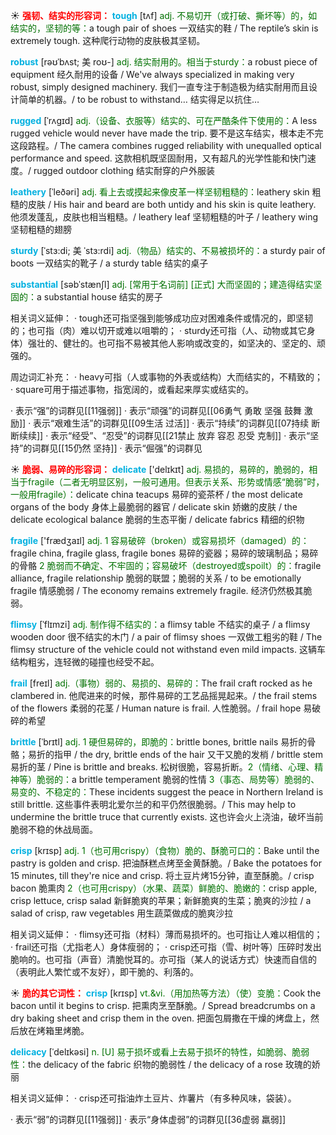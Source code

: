 ☀ <font color="red">**强韧、结实的形容词：**</font>
<font color="sky blue">**tough**</font> [tʌf] 
<font color="rgb(227, 108, 9)">adj. 不易切开（或打破、撕坏等）的，如结实的，坚韧的等：</font>a tough pair of shoes 一双结实的鞋 / The reptile’s skin is extremely tough. 这种爬行动物的皮肤极其坚韧。
 
<font color="sky blue">**robust**</font> [rəʊˈbʌst; 美 roʊ-]
<font color="rgb(227, 108, 9)">adj. 结实耐用的。相当于sturdy：</font>a robust piece of equipment 经久耐用的设备 / We've always specialized in making very robust, simply designed machinery. 我们一直专注于制造极为结实耐用而且设计简单的机器。/ to be robust to withstand… 结实得足以抗住…                     

<font color="sky blue">**rugged**</font> [ˈrʌgɪd]
<font color="rgb(227, 108, 9)">adj.（设备、衣服等）结实的、可在严酷条件下使用的：</font>A less rugged vehicle would never have made the trip. 要不是这车结实，根本走不完这段路程。/ The camera combines rugged reliability with unequalled optical performance and speed. 这款相机既坚固耐用，又有超凡的光学性能和快门速度。/ rugged outdoor clothing 结实耐穿的户外服装           

<font color="sky blue">**leathery**</font> [ˈleðəri]
<font color="rgb(227, 108, 9)">adj. 看上去或摸起来像皮革一样坚韧粗糙的：</font>leathery skin 粗糙的皮肤 / His hair and beard are both untidy and his skin is quite leathery. 他须发蓬乱，皮肤也相当粗糙。/ leathery leaf 坚韧粗糙的叶子 / leathery wing 坚韧粗糙的翅膀           

<font color="sky blue">**sturdy**</font> [ˈstɜ:di; 美 ˈstɜ:rdi]
<font color="rgb(227, 108, 9)">adj.（物品）结实的、不易被损坏的：</font>a sturdy pair of boots 一双结实的靴子 / a sturdy table 结实的桌子          

<font color="sky blue">**substantial**</font> [səbˈstænʃl]
<font color="rgb(227, 108, 9)">adj. [常用于名词前] [正式] 大而坚固的；建造得结实坚固的：</font>a substantial house 结实的房子

相关词义延伸：
· tough还可指坚强到能够成功应对困难条件或情况的，即坚韧的；也可指（肉）难以切开或难以咀嚼的；
· sturdy还可指（人、动物或其它身体）强壮的、健壮的。也可指不易被其他人影响或改变的，如坚决的、坚定的、顽强的。

周边词汇补充：
· heavy可指（人或事物的外表或结构）大而结实的，不精致的；
· square可用于描述事物，指宽阔的，或看起来厚实或结实的。

· 表示“强”的词群见[[11强弱]]
· 表示“顽强”的词群见[[06勇气 勇敢 坚强 鼓舞 激励]]
· 表示“艰难生活”的词群见[[09生活 过活]]
· 表示“持续”的词群见[[07持续 断断续续]]
· 表示“经受”、“忍受”的词群见[[21禁止 放弃 容忍 忍受 克制]]
· 表示“坚持”的词群见[[15仍然 坚持]]
· 表示“倔强”的词群见

☀ <font color="red">**脆弱、易碎的形容词：**</font>
<font color="sky blue">**delicate**</font> ['delɪkɪt] 
<font color="rgb(227, 108, 9)">adj. 易损的，易碎的，脆弱的，相当于fragile（二者无明显区别，一般可通用。但表示关系、形势或情感“脆弱”时，一般用fragile）：</font>delicate china teacups 易碎的瓷茶杯 / the most delicate organs of the body 身体上最脆弱的器官 / delicate skin 娇嫩的皮肤 / the delicate ecological balance 脆弱的生态平衡 / delicate fabrics 精细的织物

<font color="sky blue">**fragile**</font> ['frædӡaɪl] 
<font color="rgb(227, 108, 9)">adj. 1 容易破碎（broken）或容易损坏（damaged）的：</font>fragile china, fragile glass, fragile bones 易碎的瓷器；易碎的玻璃制品；易碎的骨骼 <font color="rgb(227, 108, 9)">2 脆弱而不确定、不牢固的；容易破坏（destroyed或spoilt）的：</font>fragile alliance, fragile relationship 脆弱的联盟；脆弱的关系 / to be emotionally fragile 情感脆弱 / The economy remains extremely fragile. 经济仍然极其脆弱。
           
<font color="sky blue">**flimsy**</font> [ˈflɪmzi]
<font color="rgb(227, 108, 9)">adj. 制作得不结实的：</font>a flimsy table 不结实的桌子 / a flimsy wooden door 很不结实的木门 / a pair of flimsy shoes 一双做工粗劣的鞋 / The flimsy structure of the vehicle could not withstand even mild impacts. 这辆车结构粗劣，连轻微的碰撞也经受不起。
           
<font color="sky blue">**frail**</font> [freɪl]
<font color="rgb(227, 108, 9)">adj.（事物）弱的、易损的、易碎的：</font>The frail craft rocked as he clambered in. 他爬进来的时候，那件易碎的工艺品摇晃起来。/ the frail stems of the flowers 柔弱的花茎 / Human nature is frail. 人性脆弱。/ frail hope 易破碎的希望
           
<font color="sky blue">**brittle**</font> [ˈbrɪtl]
<font color="rgb(227, 108, 9)">adj. 1 硬但易碎的，即脆的：</font>brittle bones, brittle nails 易折的骨骼；易折的指甲 / the dry, brittle ends of the hair 又干又脆的发梢 / brittle stem 易折的茎 / Pine is brittle and breaks. 松树很脆，容易折断。<font color="rgb(227, 108, 9)">2（情绪、心理、精神等）脆弱的：</font>a brittle temperament 脆弱的性情 <font color="rgb(227, 108, 9)">3（事态、局势等）脆弱的、易变的、不稳定的：</font>These incidents suggest the peace in Northern Ireland is still brittle. 这些事件表明北爱尔兰的和平仍然很脆弱。/ This may help to undermine the brittle truce that currently exists. 这也许会火上浇油，破坏当前脆弱不稳的休战局面。
           
<font color="sky blue">**crisp**</font> [krɪsp]
<font color="rgb(227, 108, 9)">adj. 1（也可用crispy）（食物）脆的、酥脆可口的：</font>Bake until the pastry is golden and crisp. 把油酥糕点烤至金黄酥脆。/ Bake the potatoes for 15 minutes, till they're nice and crisp. 将土豆片烤15分钟，直至酥脆。/ crisp bacon 脆熏肉 <font color="rgb(227, 108, 9)">2（也可用crispy）（水果、蔬菜）鲜脆的、脆嫩的：</font>crisp apple, crisp lettuce, crisp salad 新鲜脆爽的苹果；新鲜脆爽的生菜；脆爽的沙拉 / a salad of crisp, raw vegetables 用生蔬菜做成的脆爽沙拉

相关词义延伸：
· flimsy还可指（材料）薄而易损坏的。也可指让人难以相信的；
· frail还可指（尤指老人）身体瘦弱的；
· crisp还可指（雪、树叶等）压碎时发出脆响的。也可指（声音）清脆悦耳的。亦可指（某人的说话方式）快速而自信的（表明此人繁忙或不友好），即干脆的、利落的。

☀ <font color="red">**脆的其它词性：**</font>
<font color="sky blue">**crisp**</font> [krɪsp]
<font color="rgb(227, 108, 9)">vt.&vi.（用加热等方法）（使）变脆：</font>Cook the bacon until it begins to crisp. 把熏肉烹至酥脆。/ Spread breadcrumbs on a dry baking sheet and crisp them in the oven. 把面包屑撒在干燥的烤盘上，然后放在烤箱里烤脆。
           
<font color="sky blue">**delicacy**</font> [ˈdelɪkəsi]
<font color="rgb(227, 108, 9)">n. [U] 易于损坏或看上去易于损坏的特性，如脆弱、脆弱性：</font>the delicacy of the fabric 织物的脆弱性 / the delicacy of a rose 玫瑰的娇丽

相关词义延伸：
· crisp还可指油炸土豆片、炸薯片（有多种风味，袋装）。

· 表示“弱”的词群见[[11强弱]]
· 表示“身体虚弱”的词群见[[36虚弱 羸弱]]

